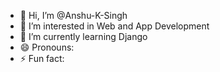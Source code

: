 - 👋 Hi, I’m @Anshu-K-Singh
- 👀 I’m interested in Web and App Development
- 🌱 I’m currently learning Django
- 😄 Pronouns:
- ⚡ Fun fact:

<!---
Anshu-K-Singh/Anshu-K-Singh is a ✨ special ✨ repository because its `README.md` (this file) appears on your GitHub profile.
You can click the Preview link to take a look at your changes.
--->
